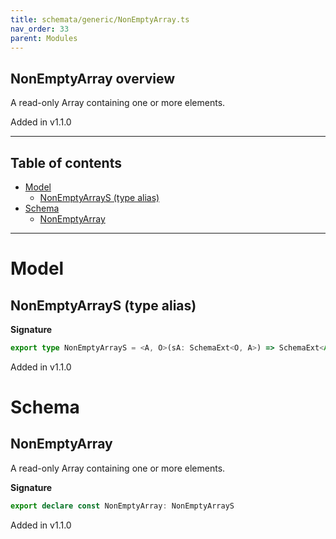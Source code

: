 ```yaml
---
title: schemata/generic/NonEmptyArray.ts
nav_order: 33
parent: Modules
---
```


## NonEmptyArray overview

A read-only Array containing one or more elements.

Added in v1.1.0

---

<h2 class="text-delta">Table of contents</h2>

- [Model](#model)
  - [NonEmptyArrayS (type alias)](#nonemptyarrays-type-alias)
- [Schema](#schema)
  - [NonEmptyArray](#nonemptyarray)

---

# Model

## NonEmptyArrayS (type alias)

**Signature**

```ts
export type NonEmptyArrayS = <A, O>(sA: SchemaExt<O, A>) => SchemaExt<Array<O>, RNEA.ReadonlyNonEmptyArray<A>>
```

Added in v1.1.0

# Schema

## NonEmptyArray

A read-only Array containing one or more elements.

**Signature**

```ts
export declare const NonEmptyArray: NonEmptyArrayS
```

Added in v1.1.0
